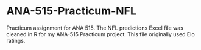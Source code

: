 # ANA-515-Practicum-NFL
Practicum assignment for ANA 515.
The NFL predictions Excel file was cleaned in R for my ANA-515 Practicum project. This file originally used Elo ratings.
